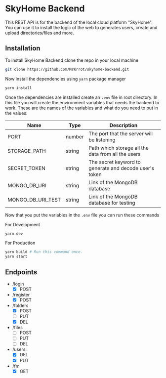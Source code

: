# **SkyHome Backend**

This REST API is for the backend of the local cloud platform "SkyHome". You can use it to install the logic of the web to generates users, create and upload directories/files and more.

## **Installation**

To install SkyHome Backend clone the repo in your local machine

```bash
git clone https://github.com/MrKrrot/skyhome-backend.git
```

Now install the dependencies using `yarn` package manager

```bash
yarn install
```

Once the dependencies are installed create an `.env` file in root directory. In this file you will create the environment variables that needs the backend to work.
These are the names of the variables and what do you need to put in the values:

| Name              | Type   | Description                                            |
| ----------------- | ------ | ------------------------------------------------------ |
| PORT              | number | The port that the server will be listening             |
| STORAGE_PATH      | string | Path which storage all the data from all the users     |
| SECRET_TOKEN      | string | The secret keyword to generate and decode user's token |
| MONGO_DB_URI      | string | Link of the MongoDB database                           |
| MONGO_DB_URI_TEST | string | Link of the MongoDB database for testing               |

Now that you put the variables in the `.env` file you can run these commands

For Development

```bash
yarn dev
```

For Production

```bash
yarn build # Run this command once.
yarn start
```

## **Endpoints**

-   /login
    -   [x] POST
-   /register
    -   [x] POST
-   /folders
    -   [x] POST
    -   [ ] PUT
    -   [x] DEL
-   /files
    -   [ ] POST
    -   [ ] PUT
    -   [ ] DEL
-   /users:
    -   [x] DEL
    -   [x] PUT
-   /fm
    -   [x] GET
